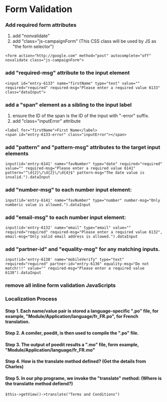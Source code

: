 # Form Validation 

### Add required form attributes

1. add "nonvalidate"
2. add "class="js-campaignForm" (This CSS class will be used by JS as "the form selector")
```
<form action="http://google.com" method="post" autocomplete="off" novalidate class="js-campaignForm">

```

### add "required-msg" attribute to the input element
```
<input id="entry-6133" name="firstName" type="text" value="" required="required" required-msg="Please enter a required value 6133" class="dataInput">
```

### add a "span" element as a sibling to the input label
1. ensure the ID of the span is the ID of the input with "-error" suffix.
2. add "class="inputError" attribute
```
<label for="firstName">First Name</label>
<span id="entry-6133-error" class="inputError"></span>
```

### add "pattern" and "pattern-msg" attributes to the target input elements
```
input(id='entry-6141' name="favNumber" type="date" required="required" value="" required-msg="Please enter a required value 6141" pattern="^\d{2}\/\d{2}\/\d{4}$" pattern-msg="The date value is invalid.").dataInput
```

### add "number-msg" to each number input element:
```
input(id='entry-6141' name="favNumber" type="number" number-msg="Only numberic value is allowed.").dataInput
```

### add "email-msg" to each number input element:
```
input(id='entry-6132' name="email" type="email" value="" required="required" required-msg="Please enter a required value 6132", email-msg="Only valid email address is allowed.").dataInput
```

### add "partner-id" and "equality-msg" for any matching inputs.
```
input(id='entry-6138' name="mobileVerify" type="text" required="required" partner-id="entry-6136" equality-msg="Do not match!!!" value="" required-msg="Please enter a required value 6138").dataInput
```


### remove all inline form validation JavaScripts

### Localization Process

#### Step 1. Each name/value pair is stored a language-specific ".po" file, for example, "Module/Application/language/fr_FR.po", for French translation.

#### Step 2. A comiler, poedit, is then used to compile the ".po" file.

#### Step 3. The output of poedit results a ".mo" file, form example, "Module/Application/language/fr_FR.mo"

#### Step 4. How is the translate method defined?  (Get the details from Charles)

#### Step 5. In our php programe, we invoke the "translate" method:  (Where is the translatte method defiend?)

```
$this->getView()->translate("Terms and Conditions")
```

